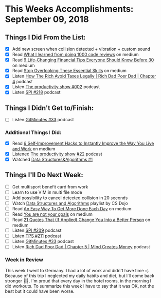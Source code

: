 # This Weeks Accomplishments: September 09, 2018

## Things I Did From the List:

- [x] Add new screen when collision detected + vibration + custom sound 
- [x] Read [What I learned from doing 1000 code reviews](https://hackernoon.com/what-i-learned-from-doing-1000-code-reviews-fe28d4d11c71) on medium
- [x] Read [9 Life-Changing Financial Tips Everyone Should Know Before 30](https://gritsandgospel.com/9-life-changing-financial-tips-that-everyone-should-know-before-30-20121ab1dcd3) on medium
- [x] Read [Stop Overlooking These Essential Skills](https://medium.com/@JohnMashni/stop-overlooking-these-essential-skills-b39714033602) on medium
- [x] Listen [How The Rich Avoid Taxes Legally | Rich Dad Poor Dad | Chapter 4](https://www.youtube.com/watch?v=I4P3ugURjLw) podcast
- [x] Listen [The productivity show #002](http://www.asianefficiency.com/podcast/002-journaling/) podcast
- [x] Listen [SPI #218](https://www.smartpassiveincome.com/podcasts/online-course-best-practices-from-teachable/) podcast

## Things I Didn't Get to/Finish:

- [ ] Listen [GitMinutes #33](http://episodes.gitminutes.com/2015/03/gitminutes-33-thom-parkin-on-mastering.html) podcast

### Additional Things I Did:

- [x] Read [6 Self-Improvement Hacks to Instantly Improve the Way You Live and Work](https://medium.com/inc./6-self-improvement-hacks-to-instantly-improve-the-way-you-live-and-work-9d461d090a63) on medium
- [x] Listened [The productivity show #22](http://www.asianefficiency.com/podcast/022-cold-showers/) podcast
- [x] Watched [Data Structures&Algorithms #1](https://www.youtube.com/watch?v=bum_19loj9A&list=PLBZBJbE_rGRV8D7XZ08LK6z-4zPoWzu5H&index=1)

## Things I'll Do Next Week:

- [ ] Get multisport benefit card from work
- [ ] Learn to use VIM in multi file mode
- [ ] Add possibility to cancel detected collision in 20 seconds
- [ ] Watch [Data Structures and Algorithms](https://www.youtube.com/watch?v=pmN9ExDf3yQ&list=PLBZBJbE_rGRV8D7XZ08LK6z-4zPoWzu5H&index=2) playlist by CS Dojo
- [ ] Read [An Easy Way To Get More Done Each Day](https://medium.com/@DanOSullivanUSA/an-easy-way-to-get-more-done-each-day-c9b52559aa29) on medium
- [ ] Read [You are not your goals](https://medium.com/the-polymath-project/you-are-not-your-goals-446559f1f118) on medium
- [ ] Read [21 Quotes That (If Applied) Change You Into a Better Person](https://medium.com/thrive-global/21-quotes-that-if-applied-change-boys-into-men-3e124aff36f8) on medium
- [ ] Listen [SPI #209](https://www.smartpassiveincome.com/podcasts/how-noah-bradley-made-art-camp-community/) podcast
- [ ] Listen [TPS #211](http://www.asianefficiency.com/podcast/211-remote-team-secrets/) podcast
- [ ] Listen [GitMinutes #33](http://episodes.gitminutes.com/2015/03/gitminutes-33-thom-parkin-on-mastering.html) podcast
- [ ] Listen [Rich Dad Poor Dad | Chapter 5 | Mind Creates Money](https://www.youtube.com/watch?v=Q3V7u6mCRCQ&t=735s) podcast

### Week in Review
This week I went to Germany. I had a lot of work and didn't have time :(. Because of this trip I neglected my daily habits and diet, but I'll come back stronger 💪💪. I'm proud that every day in the hotel rooms, in the morning I did workouts. To summarize this week I have to say that it was OK, not the best but it could have been worse.
